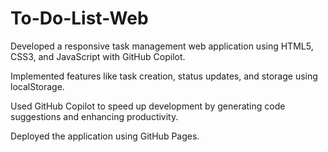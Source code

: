 # To-Do-List-Web
Developed a responsive task management web application using HTML5, CSS3, and JavaScript with GitHub Copilot.

Implemented features like task creation, status updates, and storage using localStorage.

Used GitHub Copilot to speed up development by generating code suggestions and enhancing productivity.

Deployed the application using GitHub Pages.
